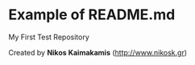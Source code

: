 # Example of README.md
My First Test Repository

Created by **Nikos Kaimakamis** (http://www.nikosk.gr)
